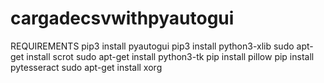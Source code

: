# cargadecsvwithpyautogui
REQUIREMENTS
pip3 install pyautogui
pip3 install python3-xlib
sudo apt-get install scrot
sudo apt-get install python3-tk
pip install pillow
pip install pytesseract
sudo apt-get install xorg

